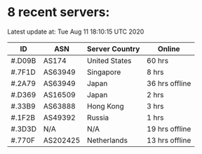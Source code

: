 # 8 recent servers:

Latest update at: Tue Aug 11 18:10:15 UTC 2020

| ID | ASN | Server Country | Online |
| -- | --- | -------------- | ------ |
| #.D09B | AS174 | United States | 60 hrs |
| #.7F1D | AS63949 | Singapore | 8 hrs |
| #.2A79 | AS63949 | Japan | 36 hrs offline |
| #.D369 | AS16509 | Japan | 2 hrs |
| #.33B9 | AS63888 | Hong Kong | 3 hrs |
| #.1F2B | AS49392 | Russia | 1 hrs |
| #.3D3D | N/A | N/A | 19 hrs offline |
| #.770F | AS202425 | Netherlands | 13 hrs offline |

